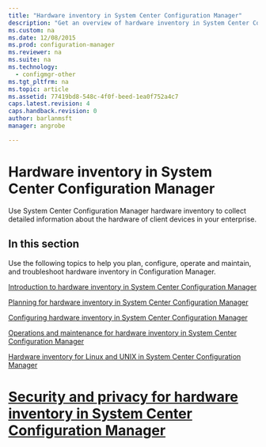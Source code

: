 ```yaml
---
title: "Hardware inventory in System Center Configuration Manager"
description: "Get an overview of hardware inventory in System Center Configuration Manager."
ms.custom: na
ms.date: 12/08/2015
ms.prod: configuration-manager
ms.reviewer: na
ms.suite: na
ms.technology:
  - configmgr-other
ms.tgt_pltfrm: na
ms.topic: article
ms.assetid: 77419bd8-548c-4f0f-beed-1ea0f752a4c7
caps.latest.revision: 4
caps.handback.revision: 0
author: barlanmsftmanager: angrobe

---
```

# Hardware inventory in System Center Configuration Manager
Use System Center Configuration Manager hardware inventory to collect detailed information about the hardware of client devices in your enterprise.  

## In this section  
 Use the following topics to help you plan, configure, operate and maintain, and troubleshoot hardware inventory in Configuration Manager.  

 [Introduction to hardware inventory in System Center Configuration Manager](../../../../core/clients/manage/inventory/introduction-to-hardware-inventory.md)  

 [Planning for hardware inventory in System Center Configuration Manager](../Topic/Planning%20for%20hardware%20inventory%20in%20System%20Center%20Configuration%20Manager.md)  

 [Configuring hardware inventory in System Center Configuration Manager](../Topic/Configuring%20hardware%20inventory%20in%20System%20Center%20Configuration%20Manager.md)  

 [Operations and maintenance for hardware inventory in System Center Configuration Manager](../../../../core/clients/manage/inventory/operations-and-maintenance-for-hardware-inventory.md)  

 [Hardware inventory for Linux and UNIX in System Center Configuration Manager](../../../../core/clients/manage/inventory/hardware-inventory-for-linux-and-unix.md)  

 [Security and privacy for hardware inventory in System Center Configuration Manager](../../../../core/clients/manage/inventory/security-and-privacy-for-hardware-inventory.md)  
=======
